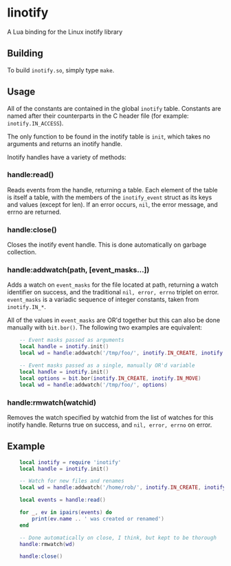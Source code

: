 linotify
========
A Lua binding for the Linux inotify library

Building
--------

To build `inotify.so`, simply type `make`.

Usage
-----

All of the constants are contained in the global `inotify` table.
Constants are named after their counterparts in the C header file
(for example: `inotify.IN_ACCESS`).

The only function to be found in the inotify table is `init`, which
takes no arguments and returns an inotify handle.

Inotify handles have a variety of methods:

### handle:read()

Reads events from the handle, returning a table.  Each element of the table
is itself a table, with the members of the `inotify_event` struct as its
keys and values (except for len).  If an error occurs, `nil`, the error
message, and errno are returned.

### handle:close()

Closes the inotify event handle.  This is done automatically on garbage
collection.

### handle:addwatch(path, [event_masks...])

Adds a watch on `event_masks` for the file located at path, returning a
watch identifier on success, and the traditional `nil, error, errno` triplet
on error.  `event_masks` is a variadic sequence of integer constants, taken
from `inotify.IN_*`.

All of the values in `event_masks` are OR'd together but this can also be done
manually with `bit.bor()`. The following two examples are equivalent:

```lua
    -- Event masks passed as arguments
    local handle = inotify.init()
    local wd = handle:addwatch('/tmp/foo/', inotify.IN_CREATE, inotify.IN_MOVE)

    -- Event masks passed as a single, manually OR'd variable
    local handle = inotify.init()
    local options = bit.bor(inotify.IN_CREATE, inotify.IN_MOVE)
    local wd = handle:addwatch('/tmp/foo/', options)
```

### handle:rmwatch(watchid)

Removes the watch specified by watchid from the list of watches for this
inotify handle.  Returns true on success, and `nil, error, errno` on error.

Example
-------

```lua
    local inotify = require 'inotify'
    local handle = inotify.init()

    -- Watch for new files and renames
    local wd = handle:addwatch('/home/rob/', inotify.IN_CREATE, inotify.IN_MOVE)

    local events = handle:read()

    for _, ev in ipairs(events) do
        print(ev.name .. ' was created or renamed')
    end

    -- Done automatically on close, I think, but kept to be thorough
    handle:rmwatch(wd)

    handle:close()
```
